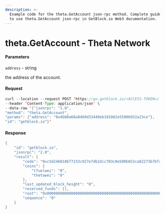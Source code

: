 ```yaml
---
description: >-
  Example code for the theta.GetAccount json-rpc method. Сomplete guide on how
  to use theta.GetAccount json-rpc in GetBlock.io Web3 documentation.
---
```


# theta.GetAccount - Theta Network

#### Parameters

`address` - string

the address of the account.

#### Request

```java
curl --location --request POST 'https://go.getblock.io/<ACCESS-TOKEN>/' \
--header 'Content-Type: application/json' \ 
--data-raw '{"jsonrpc": "2.0",
"method": "theta.GetAccount",
"params": {"address": "0x4b80a68a8469d33449eb101082e5500b932a23ce"},
"id": "getblock.io"}'
```

#### Response

```java
{
    "id": "getblock.io",
    "jsonrpc": "2.0",
    "result": {
        "code": "0xc5d2460186f7233c927e7db2dcc703c0e500b653ca82273b7bfad8045d85a470",
        "coins": {
            "tfuelwei": "0",
            "thetawei": "0"
        },
        "last_updated_block_height": "0",
        "reserved_funds": [],
        "root": "0x0000000000000000000000000000000000000000000000000000000000000000",
        "sequence": "0"
    }
}
```
